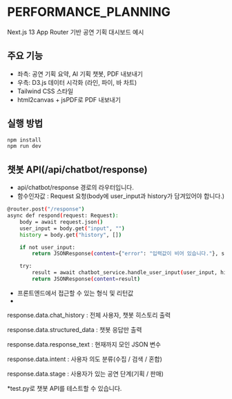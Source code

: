 # PERFORMANCE_PLANNING

Next.js 13 App Router 기반 공연 기획 대시보드 예시

## 주요 기능

- 좌측: 공연 기획 요약, AI 기획 챗봇, PDF 내보내기
- 우측: D3.js 데이터 시각화 (라인, 파이, 바 차트)
- Tailwind CSS 스타일
- html2canvas + jsPDF로 PDF 내보내기

## 실행 방법

```bash
npm install
npm run dev
```

## 챗봇 API(/api/chatbot/response) 

- api/chatbot/response 경로의 라우터입니다. 
- 함수인자값 : Request 요청(body에 user_input과 history가 담겨있어야 합니다.)
```bash
@router.post("/response")
async def respond(request: Request):
    body = await request.json()
    user_input = body.get("input", "")
    history = body.get("history", [])

    if not user_input:
        return JSONResponse(content={"error": "입력값이 비어 있습니다."}, status_code=400)

    try:
        result = await chatbot_service.handle_user_input(user_input, history)
        return JSONResponse(content=result)
```
- 프론트엔드에서 접근할 수 있는 형식 및 리턴값
- 
 response.data.chat_history : 전체 사용자, 챗봇 히스토리 출력

 response.data.structured_data : 챗봇 응답만 출력
 
 response.data.response_text : 현재까지 모인 JSON 변수
 
 response.data.intent : 사용자 의도 분류(수집 / 검색 / 혼합)
 
 response.data.stage : 사용자가 있는 공연 단계(기획 / 판매)

 *test.py로 챗봇 API를 테스트할 수 있습니다.

